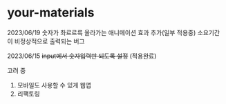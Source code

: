 # your-materials

2023/06/19
숫자가 촤르르륵 올라가는 애니메이션 효과 추가(일부 적용중)
소요기간이 비정상적으로 출력되는 버그

2023/06/15
~~input에서 숫자입력만 되도록 설정~~ (적용완료)


고려 중
1. 모바일도 사용할 수 있게 웹앱
2. 리팩토링